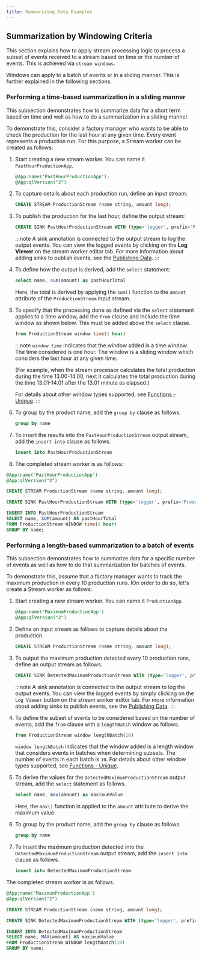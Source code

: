 ```yaml
---
title: Summarizing Data Examples
---
```




## Summarization by Windowing Criteria

This section explains how to apply stream processing logic to process a subset of events received to a stream based on time or the number of events. This is achieved via `stream windows`.

Windows can apply to a batch of events or in a sliding manner. This is further explained in the following sections.

### Performing a time-based summarization in a sliding manner

This subsection demonstrates how to summarize data for a short term based on time and well as how to do a summarization in a sliding manner.

To demonstrate this, consider a factory manager who wants to be able to check the production for the last hour at any given time. Every event represents a production run. For this purpose, a Stream worker can be created as follows:

1. Start creating a new stream worker. You can name it `PastHourProductionApp`.

   ```sql
   @App:name('PastHourProductionApp');
   @App:qlVersion("2")
   ```

2. To capture details about each production run, define an input stream:

    ```sql
    CREATE STREAM ProductionStream (name string, amount long);
    ```
    
3. To publish the production for the last hour, define the output stream:

    ```sql
    CREATE SINK PastHourProductionStream WITH (type='logger', prefix='Production totals over the past hour:') (name string, pastHourTotal long);
    ```

    :::note
    A sink annotation is connected to the output stream to log the output events. You can view the logged events by clicking on the **Log Viewer** on the stream worker editor tab. For more information about adding sinks to publish events, see the [Publishing Data](publishing-data.md).
    :::

4. To define how the output is derived, add the `select` statement:

    ```sql
    select name, sum(amount) as pastHourTotal
    ```

    Here, the total is derived by applying the `sum()` function to the `amount` attribute of the `ProductionStream` input stream.
    
5. To specify that the processing done as defined via the `select` statement applies to a time window, add the `from` clause and include the time window as shown below. This must be added above the `select` clause.

    ```sql
    from ProductionStream window time(1 hour)
    ```

    :::note
    `window time` indicates that the window added is a time window. The time considered is one hour. The window is a sliding window which considers the last hour at any given time.

    (For example, when the stream processor calculates the total production during the time 13.00-14.00, next it calculates the total production during the time 13.01-14.01 after the 13.01 minute as elapsed.) 
    
    For details about other window types supported, see [Functions - Unique](../query-guide/functions/unique/deduplicate.md).
    :::

6. To group by the product name, add the `group by` clause as follows.

    ```sql
    group by name
    ```
    
7. To insert the results into the `PastHourProductionStream` output stream, add the `insert into` clause as follows.

    ```sql
    insert into PastHourProductionStream
    ```

8. The completed stream worker is as follows:
    
```sql
@App:name('PastHourProductionApp')
@App:qlVersion("2")

CREATE STREAM ProductionStream (name string, amount long);

CREATE SINK PastHourProductionStream WITH (type='logger', prefix='Production totals over the past hour:') (name string, pastHourTotal long);

INSERT INTO PastHourProductionStream
SELECT name, SUM(amount) AS pastHourTotal
FROM ProductionStream WINDOW time(1 hour)
GROUP BY name;
```

### Performing a length-based summarization to a batch of events

This subsection demonstrates how to summarize data for a specific number of events as well as how to do that summarization for batches of events.

To demonstrate this, assume that a factory manager wants to track the maximum production in every 10 production runs. IOn order to do so, let's create a Stream worker as follows:

1. Start creating a new stream worker. You can name it `ProductionApp`.

   ```sql
   @App:name('MaximumProductionApp')
   @App:qlVersion("2")
   ```
   
2. Define an input stream as follows to capture details about the production.

    ```sql
    CREATE STREAM ProductionStream (name string, amount long);
    ```
    
3. To output the maximum production detected every 10 production runs, define an output stream as follows.

    ```sql
    CREATE SINK DetectedMaximumProductionStream WITH (type='logger', prefix='Maximum production in last 10 runs') (name string, maximumValue long);
    ```

    :::note
    A sink annotation is connected to the output stream to log the output events. You can view the logged events by simply clicking on the `Log Viewer` button on the stream worker editor tab. For more information about adding sinks to publish events, see the [Publishing Data](publishing-data.md).
    :::
        
4. To define the subset of events to be considered based on the number of events, add the `from` clause with a `lengthBatch` window as follows.

    ```sql
    from ProductionStream window lengthBatch(10)
    ```
    
    `window lengthBatch` indicates that the window added is a length window that considers events in batches when determining subsets. The number of events in each batch is `10`. For details about other window types supported, see [Functions - Unique](../query-guide/functions/unique/deduplicate.md).

5. To derive the values for the `DetectedMaximumProductionStream` output stream, add the `select` statement as follows.

    ```sql
    select name, max(amount) as maximumValue
    ```
    
    Here, the `max()` function is applied to the `amount` attribute to derive the maximum value.
    
6. To group by the product name, add the `group by` clause as follows.

    ```sql
    group by name
    ```
    
7. To insert the maximum production detected into the `DetectedMaximumProductionStream` output stream, add the `insert into` clause as follows.
    ```sql
    insert into DetectedMaximumProductionStream
    ```

The completed stream worker is as follows.

```sql
@App:name('MaximumProductionApp') 
@App:qlVersion("2")

CREATE STREAM ProductionStream (name string, amount long);

CREATE SINK DetectedMaximumProductionStream WITH (type='logger', prefix='Maximum production in last 10 runs') (name string, maximumValue long);

INSERT INTO DetectedMaximumProductionStream
SELECT name, MAX(amount) AS maximumValue
FROM ProductionStream WINDOW lengthBatch(10)
GROUP BY name;
```
